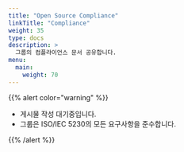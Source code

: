 ```yaml
---
title: "Open Source Compliance"
linkTitle: "Compliance"
weight: 35
type: docs
description: >
  그룹의 컴플라이언스 문서 공유합니다.
menu:
  main:
    weight: 70
---
```


{{% alert color="warning" %}}

* 게시물 작성 대기중입니다. 
* 그룹은 ISO/IEC 5230의 모든 요구사항을 준수합니다.

{{% /alert %}}

